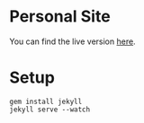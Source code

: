 # Personal Site

You can find the live version [here][site].

[site]: http://borretti.me/

# Setup

```shell
gem install jekyll
jekyll serve --watch
```
